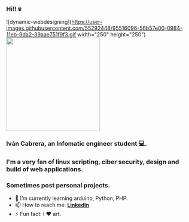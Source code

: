 ### Hi!! :skull: 

![dynamic-webdesigning](https://user-images.githubusercontent.com/55292448/95516096-56b57e00-0984-11eb-9da2-39aae751f9f3.gif width="250" height="250")
<img src="https://user-images.githubusercontent.com/55292448/95516096-56b57e00-0984-11eb-9da2-39aae751f9f3.gif" width="250" height="250"/>
### Iván Cabrera, an Infomatic engineer student :computer:.
### I'm a very fan of linux scripting, ciber security, design and build of web applications.
### Sometimes post personal projects.


- 🌱 I’m currently learning arduino, Python, PHP.
- 📫 How to reach me: **[LinkedIn](https://www.linkedin.com/in/iv%C3%A1n-uriel-cabrera-landaverde-307b4a1a0/)**
- ⚡ Fun fact: I :heart: art.
